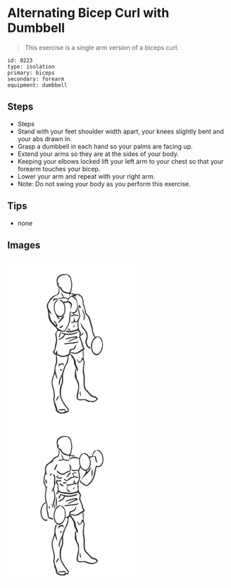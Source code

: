 # Alternating Bicep Curl with Dumbbell
> This exercise is a single arm version of a biceps curl.

``` 
id: 0223 
type: isolation 
primary: biceps 
secondary: forearm 
equipment: dumbbell 
``` 

## Steps

 - Steps
 - Stand with your feet shoulder width apart, your knees slightly bent and your abs drawn in.
 - Grasp a dumbbell in each hand so your palms are facing up.
 - Extend your arms so they are at the sides of your body.
 - Keeping your elbows locked lift your left arm to your chest so that your forearm touches your bicep.
 - Lower your arm and repeat with your right arm.
 - Note: Do not swing your body as you perform this exercise.

## Tips

 - none

## Images

<svg width="221pt" height="275pt" viewBox="0 0 221 275" xmlns="http://www.w3.org/2000/svg">
  <g fill="#FFF">
    <path d="M0 0h221v275H0V0m85.85 31.82c-3.3 4.4-1.36 10.04-.84 14.99l2.76 3.12c-.37 4.27.68 9.75-3.7 12.31-5.11.77-9.57 4.09-12.09 8.55-1.64 3.09-4.22 5.76-4.81 9.32-.61 3.78 1.82 7.15 1.98 10.86.39 5.58.59 11.45 3.35 16.47 3.81 5.17 9.19 9.02 12.76 14.37-.9 2.13-2.43 3.91-3.37 6-.83 3.06.78 6.06 1.02 9.09.59 5.13-1.99 9.88-2.14 14.96-.08 2.73-.99 5.4-3.31 7.06.42 2.23 2.08 3.84 3.47 5.52.5-.36 1.51-1.09 2.02-1.45-1.08 5.62 1.2 11.49-.95 16.93-1.7 4.67-1.85 9.67-2.3 14.56-1.54 5.46-4.03 10.76-4.38 16.5.18 6.15 2.75 11.89 3.58 17.93.32 3.8.24 7.71-.83 11.39.51 1.58 1.02 3.15 1.52 4.73-.85 4.32 2.63 7.77 2.78 11.99.02 2.36 1.62 4.17 3.59 5.27 3.34 2.56 7.85 2.13 11.78 1.62 1.86-1.48 4.28-1.79 6.32-2.9.91-1.23.44-2.86.56-4.28-4.61-5.69-8.93-11.63-12.07-18.29-2.55-8.24-1.44-17.33 1.8-25.21 1.8-6.27-.88-12.98 1.42-19.17 1.52-4.47 2.52-9.22 5.14-13.21 2.85-4.48 3.26-9.95 3.46-15.12.89-.89 1.77-1.78 2.65-2.68 1.4 3.09 3.29 5.91 5.09 8.77 1.93 2.96.89 6.76 2.31 9.9 1.6 3.59 3.16 7.2 5.02 10.67 2.18-3.52-.56-6.8-1.81-10.04-1.33-3.12-.5-6.81-2.28-9.78-2.21-3.79-4.25-7.98-8.24-10.2l.18-2.33c6.55 5.3 15.28 1.49 20.86-3.34.29 4.31.51 8.62.81 12.93l-1.96-.04c-.77 2.34-1.31 4.89-3.01 6.77-2.78-.16-3.95-2.91-5.01-5.05-.16.06-.49.19-.65.25 1.11 2.24 1.41 5.99 4.48 6.31 2.95-.46 3.99-3.57 5.53-5.68.98 2.14 2.16 4.41 1.53 6.84-1.11 4.57-1.19 9.27-1.47 13.93.54 4.67 1.79 9.27 1.48 14.01-.41 5.49-.21 11.19 1.82 16.35 2.79 2.87 5.77 5.57 8.18 8.79 2.39 3.19 6.26 4.74 10.13 5.17.72.92 1.43 1.85 2.15 2.79-1.74.92-3.38 2.02-5.18 2.82-2.64.18-5.27-.27-7.88-.6-2.68-.92-5.13-2.8-8.1-2.56-3.68-.2-7.85 1.37-11.01-1.2.04-7.95 3.1-15.56 2.07-23.56.21-3.84-2.3-6.87-3.59-10.26-.78-4.73-1.99-9.58-1.03-14.39-.44-.81-.9-1.62-1.37-2.41-.91 4.61-1.49 9.34-1.14 14.04 1.51 4.83 5.15 8.87 5.47 14.09 1.63 7.82-3.79 15.17-2.08 22.97 2.2 3.13 6.56 2.96 9.92 2.29 3.95-.86 7.34 1.79 10.72 3.36.48-.16 1.45-.47 1.94-.62 1.62.29 3.27 1.28 4.94.81 3.21-1.19 6.83-2.29 8.54-5.55-1.16-1.44-2.34-2.85-3.56-4.25-7.98.18-11.36-7.9-16.91-12.09-3.78-7.66-1.15-16.62-2.54-24.79-1.4-6.33-1.35-12.98.16-19.28.57-3.09-1.68-5.82-1.46-8.89.03-4.49-.07-8.99-.83-13.43.88-.65 1.72-1.33 2.53-2.05-.58-2.33-2.4-4.15-2.73-6.55-.99-5.6-3.92-10.59-5.28-16.09 3.07 0 5.18-2.44 6.55-4.9-2.09.63-3.84 1.93-5.33 3.51-.18-1.91.64-4.17-.76-5.75-3.31-3.73-2.83-9.12-3.17-13.77-.5-4.6 2.5-8.55 2.74-13.04-.49-4.77-2.13-9.39-2.03-14.23 1.57.24 3.13.6 4.68.96-1.33-1.86-2.78-3.65-3.79-5.72-2.7 5.01-1.92 10.89-.62 16.19 1.29 4.58-1.55 8.67-3.9 12.3-.68-.11-2.03-.34-2.71-.45-.37-2.14-.98-4.23-1.69-6.27-.4 2.27-.27 4.73-1.27 6.85-.78 1.62-2.72 1.1-4.17 1.31.44.67.87 1.35 1.31 2.02 1.62-.78 3.2-1.65 4.75-2.58.95.39 1.9.79 2.84 1.19.55-.54 1.64-1.64 2.18-2.18.08 1.36.25 4.09.33 5.46-.36-.06-1.08-.19-1.44-.25 2 1.81 2.32 5.04 1.57 7.44-3.37 2.48-7.68 2.79-11.64 3.69-3.15.95-6.65-1.53-9.47.71 6.72 3.88 14.31.56 21.04-1.4 1.09 1.13 2.22 2.24 3.35 3.34.18 2.64-.28 5.25-1.06 7.77 2.01 4.52 4.34 9.03 4.99 14 .17 2.12 1.36 3.89 2.53 5.58-4.04 1.65-6.88 5.31-11.09 6.64-3.88 1.55-7.88-.54-11.74-1.07 1.18-3.45 4.92-3.53 7.74-4.75 1.77-2.23 2.66-5.03 3.26-7.77-1.94 1.96-3.37 4.32-4.7 6.71-2.36.41-4.73.94-6.89 2.03-.97 2.24-.78 4.79-1.22 7.18-3.49 2.31-7.72 3.76-11.94 3.27-2.76-.6-5.3-1.92-7.92-2.94 0-1.92-.02-3.84-.06-5.76-1.87 1.1-2.56 3.23-3.63 4.99-2.53-2.55.28-5.29.76-8.05 1.16-6.73 3.84-13.43 2.09-20.34-1.15-3.61-1.45-9.22 3.14-10.4 3.06 1.44 6.42 1.84 9.75 1.75 2.82-3.6 5.38-7.41 7.47-11.48 2.15-4.19 2.46-9.01 2.46-13.64-.2-3.89 1.79-7.7.5-11.55-2.05 5.98-2.01 12.36-2.7 18.57-.78 5.88-4 11.03-7.47 15.69-1.08.33-2.15.66-3.22.98-3.77-2.25-8.33-3.55-10.74-7.54.54-.13 1.63-.39 2.18-.52-.88-4.18-3.13-8.58-7.58-9.78 1.86 2.17 3.76 4.3 5.18 6.8l-.84 1.65c-1.81-3.01-5.2-4.59-7.04-7.55-2.35-4.81-3.57-10.06-4.39-15.32 1.23 1.63 2.66 3.11 4.36 4.27-.7-3.74-3.28-6.61-5.03-9.87-1.49-2.45-.85-5.39-.88-8.09 3.91-4.57 6.51-10.59 12.15-13.39 2.03-1.28 4.88-1.45 6.32-3.54 1.14-3.52.96-7.31.86-10.96 2.06 2.21 3.12 5.13 5.14 7.35 3.32 2.1 7.16 3.43 11.13 3.26.1.81.28 2.44.37 3.26.57-1.03 1.11-2.07 1.63-3.12 1.98.59 3.97 1.12 5.98 1.62-3.66 1.28-7.05 3.27-9.68 6.16-2.41-1.25-5.08-1.74-7.77-1.88.2-3.61-2.15-6.42-4.51-8.84 1.26 2.95 2.48 5.91 3.65 8.89-2.4.65-4.83 1.35-7.35 1.2.05.43.14 1.3.19 1.73 5.09-1.38 10.32-1.78 15.4-.08-.26 1.02-.79 3.07-1.05 4.1-2.19.2-4.37.47-6.55.77-1.62-1.49-3.65-4.66-6.19-3.18.04.17.11.51.15.68 6.93 2.96 9.12 11.37 7.89 18.23-.52 3.74-2.99 7.98-7.12 8.29-3.78.05-6.42-3.27-7.92-6.36-1.9-4.58-2.2-9.88-.7-14.61.95-3.18 3.95-4.94 6.1-7.22-2.73.66-5.46 2.2-6.55 4.93-3.25 7.17-2.12 16.05 2.65 22.29-.68 2 1.75 3.02 2.43 4.64.57.85 1.36 2.58 2.65 1.75.65-1.79-1.65-2.9-2.43-4.26 3.43 1.4 7.54.59 9.73-2.5 4.11-5.98 3.82-14.16.61-20.48 2.49-.75 5.09-.9 7.64-1.31 1.29 1.23 2.56 2.47 3.83 3.72-.17 2.99-.73 5.93-.93 8.91 1.1-3.18 3.32-6.3 2.89-9.77-1.38-2.84-3.94-6.09-7.47-4.33 1.21-3.51 3.46-6.42 6.48-8.55 3.42 1.66 6.93 3.66 8.43 7.39 2.28 5.48 2.68 12.72-1.35 17.49-1.78 2.53-5.14 1.92-7.78 2.44 1.33.97 2.85 1.59 4.43 2.03-.25.57-.77 1.71-1.02 2.28-1.41.17-2.82.35-4.22.55 1.17 2.98 4.13 1.03 5.95-.03 2.77.28 5.51.75 8.23 1.35-1.61-3.2-5.3-2.68-8.28-3.08 0-2.55 3.8-3.16 4.85-5.41 3.66-5.61 1.5-12.48.03-18.44-.6-3.35-3.63-5.27-5.98-7.37l4.41.84c.68.63 1.37 1.25 2.06 1.87-.78-.84-1.56-1.67-2.35-2.49.54-.97 1.07-1.94 1.61-2.91 3.08 1.39 6.91 2.45 8.4 5.83 2.48 3.33 1.71 7.53 2.04 11.37 1.15 3.34 3.25 6.44 3.11 10.12-.14 3.02 1.12 5.91 3.3 7.99 2.5 2.37 3.88 5.61 4.68 8.91 1.29 5.75 3.69 11.21 4.59 17.05.61 4.16 1.76 8.46 4.58 11.7-6.22 5.45-7.43 14.85-5.2 22.46 1.26 4.12 4.79 8.69 9.62 7.85 5.11-1.76 7.74-7.18 8.99-12.08.87-5.35.95-11.27-2.02-16.02-1.96-3.54-6.96-4.94-10.46-2.93-1.06-3.37-3.21-6.36-3.69-9.91-.56-3.67-.79-7.41-2.11-10.91-1.62-4.24-1.9-8.9-3.96-12.97-1.45-2.83-4.37-4.52-5.89-7.29-1.04-3.43-.97-7.15-2.42-10.47-1.02-2.34-2.03-4.75-1.79-7.37.29-4.24-1.31-8.43-4.23-11.48-2.9-2.18-6.73-4.45-10.17-1.97-2.2-1.72-5.07-1.62-7.68-2.11 1.37-3.96 2.04-8.11 2.61-12.24.68-4.21-1.14-8.22-1.69-12.33-.33-4.25-4.38-7.62-8.57-7.59-5.05-.57-11 .13-14.24 4.53m-7.08 36.9c-.43 1.59-.82 3.18-1.12 4.8 1.04-.93 2.05-1.89 3.05-2.88 1.72-.2 3.5-.19 5.16-.75.14-.28.41-.83.55-1.11-2.55-.17-5.1-.13-7.64-.06m31.51 15.53c.53.56.53.56 0 0m20.28 12.78c.05 3.27-.91 6.46-.76 9.73 1.82-2.52 2.39-5.73 2.31-8.77-.7-4.29-2.71-8.21-4.38-12.17-.3 3.97 1.92 7.48 2.83 11.21m-38.24 3.71c-1 3.93-5.72 5.96-5.18 10.49 3.14-4.81 8.65-7.91 10.07-13.77-1.61 1.11-3.23 2.23-4.89 3.28m32.01 8.84c.7 2.84 1.7 5.6 2.69 8.35 3.69 3.73 7.48 7.99 7.97 13.47 1.11 4.43-3.34 8.21-1.96 12.64 1.12 3.36 1.91 7.63 5.94 8.57.34.49 1.02 1.46 1.36 1.95.34-.63 1.03-1.89 1.37-2.52-1.33-.84-2.81-1.42-4.09-2.35-1.46-3-3.46-6.32-2.14-9.75 1.69-4.4 1.96-9.4.14-13.8-1.81-4.21-5.87-6.89-7.77-11.03-.96-1.97-2.15-3.81-3.51-5.53m-36.1 8.02c2.75 2.69 6.43-.7 7.4-3.5-2.48 1.15-4.96 2.29-7.4 3.5m23.86.78c1.28-1.45 2.33-3.08 3.12-4.85-1.97.91-3.46 2.52-3.12 4.85m-9.63 1.21c1.17 1.9 3.07 3.49 5.45 2.83-1.28-1.75-3.3-2.74-5.45-2.83m2.58 8.87c-5.17.31-10.05-1.69-15.11-2.34-1 2.58-1.95 5.2-2.63 7.89.45.15 1.33.47 1.78.62.14-2.61.97-5.07 2.19-7.37 1.8.67 3.71 1.2 5.34 2.27-1.55 4.94-6.98 6.22-10.26 9.59 5.08-.91 10.43-3.88 11.84-9.21 6.62 1 13.53.41 19.7-2.29 1.04-.71 1.81-1.73 2.67-2.64-5.02 1.72-10.16 3.45-15.52 3.48m1.43 6.26c-2.87.8-6 1.4-8.09 3.72 6.41-.83 12.5-4.04 19.05-3.48-5 2.54-11.28 3.57-14.76 8.38 5.48-2.66 11.01-5.24 16.76-7.3-.05-1.09-.1-2.18-.14-3.27-4.33.16-8.61.93-12.82 1.95m-9.72 10.34l-.01 1.16c4.79.27 9.44-1.14 14.22-1.17 4.02-.27 8.61-.42 11.22-3.98-8.23 2.69-16.97 2.55-25.43 3.99m28.82 89.46c-.5-2.93-.97-5.85-1.33-8.79-1.89 2.93-1.17 6.47 1.33 8.79z"/>
    <path d="M89.03 31.74c3.63-3.21 8.68-3.3 13.26-3.13 1.97 1.86 4.59 3.58 4.98 6.5.68 3.97 2.09 7.91 1.66 11.99-.4 3.49-1.07 6.96-2.2 10.29-.72.35-2.17 1.05-2.89 1.4-2.84-.92-5.75-1.7-8.43-3.06-1.85-1.38-2.64-3.62-3.55-5.64-1.7-1.04-3.37-2.13-5.01-3.26.35-1.66.77-3.3 1.2-4.94-.62.15-1.85.45-2.46.6-.21-3.79.06-8.32 3.44-10.75zM147.05 139.13c1.69-2.72 4.69-4.08 7.32-5.67 3.5 2.13 5.73 5.54 6.9 9.41.2 5.27.01 10.9-2.96 15.47-1.62 2.44-4.13 5.19-7.39 4.52-3.83-1.14-5.78-5.21-6.37-8.89-.64-5.02-.19-10.44 2.5-14.84zM84.02 164.64c2.99 1.07 5.75 2.84 8.92 3.35 3.45.2 6.82-.83 10.16-1.52-.78 4.72-1.24 9.72-3.83 13.88-4.26 6.71-4.8 15.03-8.9 21.82-1.97 4.45-4.16 10.07-1.64 14.69 1.34-5.27.68-11.09 4.08-15.71.13 3.3.4 6.62-.04 9.91-.87 3.67-3.02 6.97-3.38 10.78-.92 7.36-.35 15.46 3.97 21.74 1.42 2.27 2.56 4.72 4.08 6.93 2.15 2.68 4.68 5.16 6.07 8.36-.92.73-1.97 1.21-3.16 1.42-.96-1.36-1.9-2.74-2.93-4.05-3.18.8-6.47.52-9.68.89-.32.4-.96 1.2-1.28 1.61 1.01-.11 2.03-.21 3.05-.32 3.14 1.59 7.2-1.79 9.42 1.77-4.11 3.56-10.61 2.49-13.76-1.8-.56-6.1-3.9-11.45-5.09-17.4.01-2.71 1-5.32.93-8.04-.26-5.99-2.31-11.68-3.62-17.48-1.43-6.56 1.09-13.07 3.64-19 1.43 2.9 1.68 6.56 4.29 8.76-1.07-5.12-2.77-10.09-3.5-15.28-.63-5.95 3.91-11.08 3.08-17.01-.26-2.77-.64-5.53-.88-8.3m3.46 15.27c-.22 1.8-.44 3.61-.6 5.43.77-1.16 1.51-2.34 2.26-3.51 1.66-.39 3.31-.8 4.95-1.25.79.98 1.6 1.95 2.47 2.87-.56-1.82-1.2-3.59-1.85-5.37-2.28 1.1-4.71 1.74-7.23 1.83m1.74 10.11c.67 1.88 3.08.6 4.49 1.03-.56-1.63-3.83-3.35-4.49-1.03m-6.64 52.92c2.92-2.13 4.21-5.54 5.7-8.68-3.62 1.22-4.68 5.44-5.7 8.68z"/>
  </g>
  <g fill="#333">
    <path d="M85.85 31.82c3.24-4.4 9.19-5.1 14.24-4.53 4.19-.03 8.24 3.34 8.57 7.59.55 4.11 2.37 8.12 1.69 12.33-.57 4.13-1.24 8.28-2.61 12.24 2.61.49 5.48.39 7.68 2.11 3.44-2.48 7.27-.21 10.17 1.97 2.92 3.05 4.52 7.24 4.23 11.48-.24 2.62.77 5.03 1.79 7.37 1.45 3.32 1.38 7.04 2.42 10.47 1.52 2.77 4.44 4.46 5.89 7.29 2.06 4.07 2.34 8.73 3.96 12.97 1.32 3.5 1.55 7.24 2.11 10.91.48 3.55 2.63 6.54 3.69 9.91 3.5-2.01 8.5-.61 10.46 2.93 2.97 4.75 2.89 10.67 2.02 16.02-1.25 4.9-3.88 10.32-8.99 12.08-4.83.84-8.36-3.73-9.62-7.85-2.23-7.61-1.02-17.01 5.2-22.46-2.82-3.24-3.97-7.54-4.58-11.7-.9-5.84-3.3-11.3-4.59-17.05-.8-3.3-2.18-6.54-4.68-8.91-2.18-2.08-3.44-4.97-3.3-7.99.14-3.68-1.96-6.78-3.11-10.12-.33-3.84.44-8.04-2.04-11.37-1.49-3.38-5.32-4.44-8.4-5.83-.54.97-1.07 1.94-1.61 2.91.79.82 1.57 1.65 2.35 2.49-.69-.62-1.38-1.24-2.06-1.87l-4.41-.84c2.35 2.1 5.38 4.02 5.98 7.37 1.47 5.96 3.63 12.83-.03 18.44-1.05 2.25-4.85 2.86-4.85 5.41 2.98.4 6.67-.12 8.28 3.08-2.72-.6-5.46-1.07-8.23-1.35-1.82 1.06-4.78 3.01-5.95.03 1.4-.2 2.81-.38 4.22-.55.25-.57.77-1.71 1.02-2.28-1.58-.44-3.1-1.06-4.43-2.03 2.64-.52 6 .09 7.78-2.44 4.03-4.77 3.63-12.01 1.35-17.49-1.5-3.73-5.01-5.73-8.43-7.39-3.02 2.13-5.27 5.04-6.48 8.55 3.53-1.76 6.09 1.49 7.47 4.33.43 3.47-1.79 6.59-2.89 9.77.2-2.98.76-5.92.93-8.91-1.27-1.25-2.54-2.49-3.83-3.72-2.55.41-5.15.56-7.64 1.31 3.21 6.32 3.5 14.5-.61 20.48-2.19 3.09-6.3 3.9-9.73 2.5.78 1.36 3.08 2.47 2.43 4.26-1.29.83-2.08-.9-2.65-1.75-.68-1.62-3.11-2.64-2.43-4.64-4.77-6.24-5.9-15.12-2.65-22.29 1.09-2.73 3.82-4.27 6.55-4.93-2.15 2.28-5.15 4.04-6.1 7.22-1.5 4.73-1.2 10.03.7 14.61 1.5 3.09 4.14 6.41 7.92 6.36 4.13-.31 6.6-4.55 7.12-8.29 1.23-6.86-.96-15.27-7.89-18.23-.04-.17-.11-.51-.15-.68 2.54-1.48 4.57 1.69 6.19 3.18 2.18-.3 4.36-.57 6.55-.77.26-1.03.79-3.08 1.05-4.1-5.08-1.7-10.31-1.3-15.4.08-.05-.43-.14-1.3-.19-1.73 2.52.15 4.95-.55 7.35-1.2-1.17-2.98-2.39-5.94-3.65-8.89 2.36 2.42 4.71 5.23 4.51 8.84 2.69.14 5.36.63 7.77 1.88 2.63-2.89 6.02-4.88 9.68-6.16-2.01-.5-4-1.03-5.98-1.62-.52 1.05-1.06 2.09-1.63 3.12-.09-.82-.27-2.45-.37-3.26-3.97.17-7.81-1.16-11.13-3.26-2.02-2.22-3.08-5.14-5.14-7.35.1 3.65.28 7.44-.86 10.96-1.44 2.09-4.29 2.26-6.32 3.54-5.64 2.8-8.24 8.82-12.15 13.39.03 2.7-.61 5.64.88 8.09 1.75 3.26 4.33 6.13 5.03 9.87-1.7-1.16-3.13-2.64-4.36-4.27.82 5.26 2.04 10.51 4.39 15.32 1.84 2.96 5.23 4.54 7.04 7.55l.84-1.65c-1.42-2.5-3.32-4.63-5.18-6.8 4.45 1.2 6.7 5.6 7.58 9.78-.55.13-1.64.39-2.18.52 2.41 3.99 6.97 5.29 10.74 7.54 1.07-.32 2.14-.65 3.22-.98 3.47-4.66 6.69-9.81 7.47-15.69.69-6.21.65-12.59 2.7-18.57 1.29 3.85-.7 7.66-.5 11.55 0 4.63-.31 9.45-2.46 13.64-2.09 4.07-4.65 7.88-7.47 11.48-3.33.09-6.69-.31-9.75-1.75-4.59 1.18-4.29 6.79-3.14 10.4 1.75 6.91-.93 13.61-2.09 20.34-.48 2.76-3.29 5.5-.76 8.05 1.07-1.76 1.76-3.89 3.63-4.99.04 1.92.06 3.84.06 5.76 2.62 1.02 5.16 2.34 7.92 2.94 4.22.49 8.45-.96 11.94-3.27.44-2.39.25-4.94 1.22-7.18 2.16-1.09 4.53-1.62 6.89-2.03 1.33-2.39 2.76-4.75 4.7-6.71-.6 2.74-1.49 5.54-3.26 7.77-2.82 1.22-6.56 1.3-7.74 4.75 3.86.53 7.86 2.62 11.74 1.07 4.21-1.33 7.05-4.99 11.09-6.64-1.17-1.69-2.36-3.46-2.53-5.58-.65-4.97-2.98-9.48-4.99-14 .78-2.52 1.24-5.13 1.06-7.77-1.13-1.1-2.26-2.21-3.35-3.34-6.73 1.96-14.32 5.28-21.04 1.4 2.82-2.24 6.32.24 9.47-.71 3.96-.9 8.27-1.21 11.64-3.69.75-2.4.43-5.63-1.57-7.44.36.06 1.08.19 1.44.25-.08-1.37-.25-4.1-.33-5.46-.54.54-1.63 1.64-2.18 2.18-.94-.4-1.89-.8-2.84-1.19-1.55.93-3.13 1.8-4.75 2.58-.44-.67-.87-1.35-1.31-2.02 1.45-.21 3.39.31 4.17-1.31 1-2.12.87-4.58 1.27-6.85.71 2.04 1.32 4.13 1.69 6.27.68.11 2.03.34 2.71.45 2.35-3.63 5.19-7.72 3.9-12.3-1.3-5.3-2.08-11.18.62-16.19 1.01 2.07 2.46 3.86 3.79 5.72-1.55-.36-3.11-.72-4.68-.96-.1 4.84 1.54 9.46 2.03 14.23-.24 4.49-3.24 8.44-2.74 13.04.34 4.65-.14 10.04 3.17 13.77 1.4 1.58.58 3.84.76 5.75 1.49-1.58 3.24-2.88 5.33-3.51-1.37 2.46-3.48 4.9-6.55 4.9 1.36 5.5 4.29 10.49 5.28 16.09.33 2.4 2.15 4.22 2.73 6.55-.81.72-1.65 1.4-2.53 2.05.76 4.44.86 8.94.83 13.43-.22 3.07 2.03 5.8 1.46 8.89a43.126 43.126 0 0 0-.16 19.28c1.39 8.17-1.24 17.13 2.54 24.79 5.55 4.19 8.93 12.27 16.91 12.09 1.22 1.4 2.4 2.81 3.56 4.25-1.71 3.26-5.33 4.36-8.54 5.55-1.67.47-3.32-.52-4.94-.81-.49.15-1.46.46-1.94.62-3.38-1.57-6.77-4.22-10.72-3.36-3.36.67-7.72.84-9.92-2.29-1.71-7.8 3.71-15.15 2.08-22.97-.32-5.22-3.96-9.26-5.47-14.09-.35-4.7.23-9.43 1.14-14.04.47.79.93 1.6 1.37 2.41-.96 4.81.25 9.66 1.03 14.39 1.29 3.39 3.8 6.42 3.59 10.26 1.03 8-2.03 15.61-2.07 23.56 3.16 2.57 7.33 1 11.01 1.2 2.97-.24 5.42 1.64 8.1 2.56 2.61.33 5.24.78 7.88.6 1.8-.8 3.44-1.9 5.18-2.82-.72-.94-1.43-1.87-2.15-2.79-3.87-.43-7.74-1.98-10.13-5.17-2.41-3.22-5.39-5.92-8.18-8.79-2.03-5.16-2.23-10.86-1.82-16.35.31-4.74-.94-9.34-1.48-14.01.28-4.66.36-9.36 1.47-13.93.63-2.43-.55-4.7-1.53-6.84-1.54 2.11-2.58 5.22-5.53 5.68-3.07-.32-3.37-4.07-4.48-6.31.16-.06.49-.19.65-.25 1.06 2.14 2.23 4.89 5.01 5.05 1.7-1.88 2.24-4.43 3.01-6.77l1.96.04c-.3-4.31-.52-8.62-.81-12.93-5.58 4.83-14.31 8.64-20.86 3.34l-.18 2.33c3.99 2.22 6.03 6.41 8.24 10.2 1.78 2.97.95 6.66 2.28 9.78 1.25 3.24 3.99 6.52 1.81 10.04-1.86-3.47-3.42-7.08-5.02-10.67-1.42-3.14-.38-6.94-2.31-9.9-1.8-2.86-3.69-5.68-5.09-8.77-.88.9-1.76 1.79-2.65 2.68-.2 5.17-.61 10.64-3.46 15.12-2.62 3.99-3.62 8.74-5.14 13.21-2.3 6.19.38 12.9-1.42 19.17-3.24 7.88-4.35 16.97-1.8 25.21 3.14 6.66 7.46 12.6 12.07 18.29-.12 1.42.35 3.05-.56 4.28-2.04 1.11-4.46 1.42-6.32 2.9-3.93.51-8.44.94-11.78-1.62-1.97-1.1-3.57-2.91-3.59-5.27-.15-4.22-3.63-7.67-2.78-11.99-.5-1.58-1.01-3.15-1.52-4.73 1.07-3.68 1.15-7.59.83-11.39-.83-6.04-3.4-11.78-3.58-17.93.35-5.74 2.84-11.04 4.38-16.5.45-4.89.6-9.89 2.3-14.56 2.15-5.44-.13-11.31.95-16.93-.51.36-1.52 1.09-2.02 1.45-1.39-1.68-3.05-3.29-3.47-5.52 2.32-1.66 3.23-4.33 3.31-7.06.15-5.08 2.73-9.83 2.14-14.96-.24-3.03-1.85-6.03-1.02-9.09.94-2.09 2.47-3.87 3.37-6-3.57-5.35-8.95-9.2-12.76-14.37-2.76-5.02-2.96-10.89-3.35-16.47-.16-3.71-2.59-7.08-1.98-10.86.59-3.56 3.17-6.23 4.81-9.32 2.52-4.46 6.98-7.78 12.09-8.55 4.38-2.56 3.33-8.04 3.7-12.31l-2.76-3.12c-.52-4.95-2.46-10.59.84-14.99m3.18-.08c-3.38 2.43-3.65 6.96-3.44 10.75.61-.15 1.84-.45 2.46-.6-.43 1.64-.85 3.28-1.2 4.94 1.64 1.13 3.31 2.22 5.01 3.26.91 2.02 1.7 4.26 3.55 5.64 2.68 1.36 5.59 2.14 8.43 3.06.72-.35 2.17-1.05 2.89-1.4 1.13-3.33 1.8-6.8 2.2-10.29.43-4.08-.98-8.02-1.66-11.99-.39-2.92-3.01-4.64-4.98-6.5-4.58-.17-9.63-.08-13.26 3.13m58.02 107.39c-2.69 4.4-3.14 9.82-2.5 14.84.59 3.68 2.54 7.75 6.37 8.89 3.26.67 5.77-2.08 7.39-4.52 2.97-4.57 3.16-10.2 2.96-15.47-1.17-3.87-3.4-7.28-6.9-9.41-2.63 1.59-5.63 2.95-7.32 5.67m-63.03 25.51c.24 2.77.62 5.53.88 8.3.83 5.93-3.71 11.06-3.08 17.01.73 5.19 2.43 10.16 3.5 15.28-2.61-2.2-2.86-5.86-4.29-8.76-2.55 5.93-5.07 12.44-3.64 19 1.31 5.8 3.36 11.49 3.62 17.48.07 2.72-.92 5.33-.93 8.04 1.19 5.95 4.53 11.3 5.09 17.4 3.15 4.29 9.65 5.36 13.76 1.8-2.22-3.56-6.28-.18-9.42-1.77-1.02.11-2.04.21-3.05.32.32-.41.96-1.21 1.28-1.61 3.21-.37 6.5-.09 9.68-.89 1.03 1.31 1.97 2.69 2.93 4.05 1.19-.21 2.24-.69 3.16-1.42-1.39-3.2-3.92-5.68-6.07-8.36-1.52-2.21-2.66-4.66-4.08-6.93-4.32-6.28-4.89-14.38-3.97-21.74.36-3.81 2.51-7.11 3.38-10.78.44-3.29.17-6.61.04-9.91-3.4 4.62-2.74 10.44-4.08 15.71-2.52-4.62-.33-10.24 1.64-14.69 4.1-6.79 4.64-15.11 8.9-21.82 2.59-4.16 3.05-9.16 3.83-13.88-3.34.69-6.71 1.72-10.16 1.52-3.17-.51-5.93-2.28-8.92-3.35z"/>
    <path d="M78.77 68.72c2.54-.07 5.09-.11 7.64.06-.14.28-.41.83-.55 1.11-1.66.56-3.44.55-5.16.75-1 .99-2.01 1.95-3.05 2.88.3-1.62.69-3.21 1.12-4.8zM110.28 84.25c.53.56.53.56 0 0zM130.56 97.03c-.91-3.73-3.13-7.24-2.83-11.21 1.67 3.96 3.68 7.88 4.38 12.17.08 3.04-.49 6.25-2.31 8.77-.15-3.27.81-6.46.76-9.73zM92.32 100.74c1.66-1.05 3.28-2.17 4.89-3.28-1.42 5.86-6.93 8.96-10.07 13.77-.54-4.53 4.18-6.56 5.18-10.49zM124.33 109.58c1.36 1.72 2.55 3.56 3.51 5.53 1.9 4.14 5.96 6.82 7.77 11.03 1.82 4.4 1.55 9.4-.14 13.8-1.32 3.43.68 6.75 2.14 9.75 1.28.93 2.76 1.51 4.09 2.35-.34.63-1.03 1.89-1.37 2.52-.34-.49-1.02-1.46-1.36-1.95-4.03-.94-4.82-5.21-5.94-8.57-1.38-4.43 3.07-8.21 1.96-12.64-.49-5.48-4.28-9.74-7.97-13.47-.99-2.75-1.99-5.51-2.69-8.35zM88.23 117.6c2.44-1.21 4.92-2.35 7.4-3.5-.97 2.8-4.65 6.19-7.4 3.5zM112.09 118.38c-.34-2.33 1.15-3.94 3.12-4.85-.79 1.77-1.84 3.4-3.12 4.85zM102.46 119.59c2.15.09 4.17 1.08 5.45 2.83-2.38.66-4.28-.93-5.45-2.83zM105.04 128.46c5.36-.03 10.5-1.76 15.52-3.48-.86.91-1.63 1.93-2.67 2.64-6.17 2.7-13.08 3.29-19.7 2.29-1.41 5.33-6.76 8.3-11.84 9.21 3.28-3.37 8.71-4.65 10.26-9.59-1.63-1.07-3.54-1.6-5.34-2.27-1.22 2.3-2.05 4.76-2.19 7.37-.45-.15-1.33-.47-1.78-.62.68-2.69 1.63-5.31 2.63-7.89 5.06.65 9.94 2.65 15.11 2.34zM106.47 134.72c4.21-1.02 8.49-1.79 12.82-1.95.04 1.09.09 2.18.14 3.27-5.75 2.06-11.28 4.64-16.76 7.3 3.48-4.81 9.76-5.84 14.76-8.38-6.55-.56-12.64 2.65-19.05 3.48 2.09-2.32 5.22-2.92 8.09-3.72zM96.75 145.06c8.46-1.44 17.2-1.3 25.43-3.99-2.61 3.56-7.2 3.71-11.22 3.98-4.78.03-9.43 1.44-14.22 1.17l.01-1.16zM87.48 179.91c2.52-.09 4.95-.73 7.23-1.83.65 1.78 1.29 3.55 1.85 5.37-.87-.92-1.68-1.89-2.47-2.87-1.64.45-3.29.86-4.95 1.25-.75 1.17-1.49 2.35-2.26 3.51.16-1.82.38-3.63.6-5.43zM89.22 190.02c.66-2.32 3.93-.6 4.49 1.03-1.41-.43-3.82.85-4.49-1.03zM125.57 234.52c-2.5-2.32-3.22-5.86-1.33-8.79.36 2.94.83 5.86 1.33 8.79zM82.58 242.94c1.02-3.24 2.08-7.46 5.7-8.68-1.49 3.14-2.78 6.55-5.7 8.68z"/>
  </g>
</svg>

<svg width="221pt" height="275pt" viewBox="0 0 221 275" xmlns="http://www.w3.org/2000/svg">
  <g fill="#FFF">
    <path d="M0 0h221v275H0V0m85.48 32.4c-2.82 4.36-.93 9.65-.47 14.4.92 1.04 1.83 2.09 2.75 3.14-.15 3.04-.06 6.12-.78 9.1-.77 2.39-3.62 2.72-5.57 3.72-2.92 1.09-4.22 4.16-6.38 6.18-2.83 2.55-6.12 4.56-8.84 7.23-2.73 3.65-2.3 8.39-1.93 12.66-1.66 4.9-2.66 10.03-2.75 15.21-.15 5.3 4.92 9.55 3.58 14.95-1.47 6.61-1.71 13.64.36 20.15-6.02 2.76-8.39 9.69-9.04 15.83-.32 5.4 1.07 11.61 5.54 15.08 1.96 1.58 5.96 2.12 6.71-.97-2.44.14-5.37.42-7.11-1.71-4.25-4.93-4.12-12.27-2.34-18.19.96-3.77 3.79-6.53 6.68-8.93 1.31 4.13.47 8.39.69 12.59 1.2 3.77 1.75 7.67 2.25 11.59 1.3 4.13 6.39 4 9.86 4.79-.94-3.51-5.19-2.95-7.9-4.11-.62-3.38-.68-6.87-1.88-10.11-.79-1.9-.76-3.97-.62-5.98.67-6.56-2.81-12.6-2.79-19.11-.41-6.06 1.53-11.88 2.26-17.82l-1.68 1.56c-1.03-4.21-3.75-8.23-2.8-12.72.53-2.95.78-5.95 1.33-8.89.92.43 1.71 1.09 2.53 1.68-.66-4.82-2.52-10.1-.43-14.8 2.66-3.78 6.81-6.2 10.99-7.97-.22-5.29 6.22-6.92 9.73-9.53 1.83-3.47 1.31-7.75 1.19-11.57 1.02 1.21 2.06 2.42 2.8 3.83 2.13 5.08 8.25 6.78 13.31 6.77.27 1.57.78 3.04 1.52 4.44-.63 1.13-1.21 2.39-2.39 3.08-2.84-.32-5.56-1.37-8.44-1.47.37-3.52-1.98-6.29-4.26-8.64 1.13 2.95 2.38 5.85 3.43 8.82-2.42.41-4.83.92-7.29 1.12.03.43.1 1.28.13 1.71 2.53-.35 5-1.06 7.55-1.36 3.24-.36 6.24 2.05 9.47 1.01.52-.94 1.11-1.84 1.76-2.69 5.01-2.35 11.06-2.53 16.05-.07-.37 4.52.19 9.07 1.83 13.32-.79-.3-2.38-.89-3.17-1.18l2.02.89c-.67 1.84-1.29 3.69-1.86 5.56-3.81-1.2-7.8 1.36-11.31-1.34-.14.43-.43 1.28-.57 1.7 1.84.62 3.66 2.12 5.69 1.29 1.9-.35 4.53-1.81 5.67.58.51 3.59 1.62 7.1 1.76 10.74-.07 3.62-2.42 6.52-4.2 9.48l-2.75-.48c-.25-2.16-.92-4.23-1.72-6.24-.24 2.08-.3 4.19-.86 6.21-1.14 3.11-5 1.07-7.34 2.33-1.83 1.02-3.81.24-5.71-.07 1.25 1.11 2.34 2.71 4.17 2.82 1.03-.46 2.04-.96 3.04-1.5 2.66.2 5.29-.33 7.29-2.21 1 .4 2.01.8 3.02 1.22.53-.59 1.58-1.77 2.11-2.36.08 1.39.25 4.18.33 5.57-.37-.03-1.13-.1-1.5-.13 2.23 1.6 2.29 5.02 1.64 7.36-3.07 2.32-7.03 2.67-10.66 3.51-4.08 1.27-8.09-.88-12.2-.81-3.4.08-7.42-.72-9.57-3.51-.44-5-.03-10.27-3.14-14.59 2.6-.91 5.41-.43 8.12-.44-.79-.95-1.58-1.88-2.38-2.81-.95.54-1.89 1.08-2.84 1.61-1.09-.6-2.18-1.18-3.27-1.77l.78 1.64-2.65.52c.79 3.13 2.66 5.83 3.6 8.9.19 2.32.13 4.64.18 6.96.27 3.23-2.64 5.45-4.04 8.03 1.67-1.12 3.21-2.46 5.08-3.25.07-.58.2-1.72.27-2.3 4.16 3.19 9.36 3.19 14.3 3.89 6.24 1.88 12.41-.91 18.34-2.58 1.08 1.12 2.18 2.22 3.31 3.3.27 2.65-.23 5.29-1.04 7.81 2.02 4.51 4.36 9 5 13.96.12 2.16 1.37 3.94 2.63 5.61-3.96 1.49-6.65 5.08-10.66 6.46-3.97 1.96-8.2-.37-12.24-.8 1.04-3.53 4.88-3.66 7.71-4.79a16.18 16.18 0 0 0 3.15-7.79c-1.84 1.91-3.05 4.28-4.52 6.45-2.28.82-4.72 1.17-6.91 2.25-1.18 2.2-.47 4.95-1.52 7.2-1.71 1.41-3.87 2.1-5.84 3.06.98-5.73.76-12.1-2.55-17.09-1.64-2.82-5.19-3.61-8.2-3.57-4.67 1.85-7.22 6.87-8.49 11.46-1.25 5.83-1.19 12.46 2.19 17.6 1.78 2.53 4.95 5.13 8.2 3.62 4.67-1.89 7.27-6.53 8.67-11.13 1.48.03 2.96.04 4.44.04-.76 4.41-1.17 9.06-3.41 13.03-3.58 5.57-4.92 12.17-7.14 18.33-1.97 3.79-4.13 7.6-4.67 11.91-.24 2.32-.76 4.96.91 6.9 1.28-5.24.59-11.05 4.05-15.59.12 3.27.36 6.57-.04 9.84-.78 3.38-2.73 6.41-3.26 9.87-1.28 8.17-.42 17.15 4.61 23.97 2.3 5.37 6.9 9.14 9.65 14.22-1.17.4-2.34.77-3.53 1.12-.93-1.36-1.87-2.72-2.89-4.01-3.18.92-6.51.6-9.76.93-.24.42-.74 1.27-.99 1.69.97-.15 1.93-.3 2.9-.44 3.01 1.72 6.98-1.73 9.18 1.57-.55.51-1.65 1.51-2.2 2.01-4.15 1.07-8.78-.04-11.35-3.62-.34-7.67-6.82-14.44-4.41-22.27 1.56-9.58-4.96-18.4-3.53-27.96.78-4 2.11-7.89 3.81-11.59 1.38 2.95 1.89 6.42 4.23 8.84-.91-5.47-2.94-10.71-3.52-16.24.26-3.63 1.38-7.1 2.19-10.62-.13-.22-.41-.67-.54-.9l-.85-.32c-2.11 5.47-2.23 11.48-2.84 17.26-1.57 5.41-3.98 10.69-4.38 16.39.18 6.16 2.76 11.92 3.59 17.98.3 3.79.29 7.69-.84 11.35.52 1.61 1.05 3.23 1.57 4.84-.97 3.95 2.28 7.12 2.57 10.92.14 2.29.9 4.65 3.06 5.79 3.52 3.08 8.48 2.59 12.8 2.19.67-.67 1.34-1.33 2.01-2 .82.02 2.47.05 3.29.07 1.15-1.56 1.4-3.44 1.26-5.33-2.39-3.68-5.79-6.62-7.76-10.58-1.65-3.4-4.44-6.32-4.98-10.19-1.25-4.84-.63-9.88.01-14.76.42-3.88 2.87-7.23 3.05-11.16.23-3.68-.25-7.37-.16-11.05.44-4.99 2.68-9.55 4.02-14.31 1.58-3.37 4.08-6.36 4.62-10.16 1.2-3.49-.17-7.71 2.38-10.69 3.02 1.27 4.04 4.83 5.91 7.28 2.48 3.19 1.15 7.54 2.88 11.01 1.57 3.38 2.97 6.84 4.78 10.1 2.37-3.42-.58-6.67-1.75-9.88-1.24-2.84-.61-6.12-1.84-8.95-2.39-4.58-5.4-8.8-8.66-12.79.82.28 2.48.83 3.3 1.1 6.22 2.81 12.91-1.17 17.73-5.01.3 4.32.51 8.63.81 12.95l-2.01-.08c-.74 2.34-1.19 4.94-2.98 6.77-2.77-.12-3.96-2.84-4.93-5-.18.03-.53.1-.71.14.97 2.24 1.35 5.17 3.75 6.39 3.37.12 4.68-3.38 6.22-5.7.79 1.87 2.03 3.73 1.69 5.88-1.09 6.61-2.37 13.5-.78 20.14 1.7 8.31-.99 17.14 2.47 25.14 2.82 2.84 5.81 5.53 8.19 8.78 2.4 3.18 6.24 4.78 10.12 5.13.73.94 1.45 1.9 2.15 2.86-1.7.9-3.32 1.98-5.09 2.76-2.66.23-5.32-.26-7.96-.55-2.68-.93-5.12-2.84-8.09-2.58-3.67-.25-7.94 1.46-11.01-1.27.41-4.47.28-9.14 2.06-13.35.01-4.07.27-8.15-.17-12.21-.4-3.6-3.43-6.27-3.76-9.89-.54-4.19-1.64-8.44-.67-12.67-.45-.82-.91-1.63-1.38-2.44-.88 4.44-1.41 8.98-1.21 13.51 1.21 5.14 5.31 9.25 5.55 14.72 1.58 7.79-3.77 15.1-2.11 22.88 2.24 3.1 6.55 2.99 9.92 2.28 4.33-1.18 7.61 2.88 11.74 3.02 1.96.08 3.88.66 5.84.55 3.24-1.22 6.94-2.27 8.6-5.63-1.2-1.38-2.26-2.92-3.71-4.05-2.73-.63-5.73-.94-7.79-3.08-3.06-3-5.63-6.48-9.02-9.16-3.08-5.78-1.69-12.64-2.14-18.92.47-5.5-2.3-10.79-1.08-16.26-.65-2.79.11-5.53.78-8.23.98-3.3-1.61-6.23-1.38-9.5.07-4.51-.06-9.03-.83-13.48 1.45-.8 2.47-2 2.71-3.68-1.05-1.14-2.63-2.1-2.72-3.82-.56-5.67-3.78-10.55-5.1-16 .46-2.69 2.06-5.86.12-8.31-3.38-3.68-2.82-9.1-3.19-13.74-.82-5.67 4.42-10.38 2.64-16.05-.41-3.77-3.11-8.35-.06-11.6.32-1.07.66-2.12 1.02-3.17 1.77 3.67 5.4 5.93 9.38 6.38-.94 5.84-6.91 9.49-7.16 15.54 3.35-8.96 14.92-12.41 15.74-22.62-2.12 2.75-4.05 5.63-6.18 8.37-.46-.6-.93-1.2-1.39-1.8 7.77-3.98 8.17-14.47 5.45-21.74 2.58-1.28 5.26-2.37 8.15-2.67.89 3.65 1.77 7.31 2.87 10.91.34-.31 1.02-.94 1.36-1.26-.47-3.37-2.03-6.5-2.38-9.92l-5.23-.6c1.11-3.93 3.37-7.31 6.8-9.55 3.67 1.63 7.24 3.97 8.66 7.94 2.11 5.76 2.38 13.54-2.65 17.9-1.98 1.8-4.71.92-6.97.29-3.1 6.96-2.52 14.91-6.06 21.7-1.6 4.52-5.28 7.66-8.54 10.96-1.09.06-2.17.13-3.26.19-2.14-1.76-4.45-3.3-6.85-4.67-.86-1.35-1.72-2.71-2.63-4.02.04 1.09.11 3.27.14 4.36 4.04 2.05 7.31 6.87 12.26 6.09 7.54-4.32 11.85-12.57 13.58-20.86.48-3.88 1.16-7.74 2.21-11.51 4.84 1.96 9.73-2.02 10.78-6.67 1.85-7.02.91-15.91-5.17-20.65-2.97-2.52-7.69-1.55-10.21 1.14-1.9 2.23-2.38 5.23-3.16 7.96-1.73.26-3.45.53-5.17.73-.88-3.3-4.05-4.96-6.94-6.18-2.39.86-5.32 1.08-6.97 3.25-1.32 1.76-1.91 3.92-2.67 5.95-2.37-.97-4.66-2.25-7.15-2.87l-.47.3c-2.87.41-5.7 1.03-8.42 2.08.05-1.02.14-3.06.18-4.09 2.45.41 5.43 2.4 7.73.83.16-.23.47-.7.63-.94-2.42-.34-4.85-.58-7.26-.97 1.5-3.93 2.05-8.14 2.67-12.27.71-4.21-1.19-8.19-1.69-12.3-.34-4.63-4.99-7.96-9.46-7.65-4.99-.52-10.88.59-13.72 5.16m-1.94 43.33c-1.77 3.14-3.94 6.61-3.52 10.35 2.76-2.98 3.88-6.99 5.37-10.67-.46.08-1.38.24-1.85.32m21.79-1.02c.77 3.69 2.47 7.43.81 11.15-2.68.96-5.58 1.55-7.81 3.44-1.78 1.64-4.23 1.7-6.51 1.75-2.65-1.74-5.12-3.74-7.6-5.72-.54 3.31 2.98 4.73 5.2 6.32 3.06 2.33 7.51 1.49 10.14-1.1 2.2-2.44 6.66-1.62 8.03-4.92 2.61-3.45.93-8.47-2.26-10.92m39.14 7.91c-.66 4.45-2.26 9.4-.22 13.68.8-4.42 1.82-9.33.22-13.68m-34.43 8.19c1.92 1.46 2.5 3.72 2.11 6.04-1.33.06-2.65.12-3.97.17-1.22 1.37-2.79 2.28-4.51 2.88-.71.84-1.42 1.69-2.12 2.55-1.89-.95-3.64-2.12-5.46-3.18.51 2.95 3.16 4.11 5.81 4.64 1.36-1.48 2.92-2.78 4.93-3.23l1.44-1.4c1.82-.37 3.58-1 5.19-1.94 2.75.2 5.47.67 8.14 1.36-1.35-3.07-4.77-2.87-7.59-2.96-.55-1.36-1.18-2.69-1.83-4 .84-.7 1.68-1.39 2.52-2.09 1.16.47 2.33.93 3.52 1.36-.99-.95-1.81-2.22-3.18-2.63-1.67.85-3.02 2.34-5 2.43m-3.86-1.72c-2.34 2.88-4.54 5.86-6.8 8.8 1.6-.86 3.15-1.8 4.7-2.74 1.04-2.22 2.63-4.07 4.63-5.48-.63-.14-1.9-.43-2.53-.58M72.42 91.9c-.01.85-.04 2.53-.05 3.38 1.63-1.48 3.29-2.93 4.8-4.54-1.6.33-3.18.73-4.75 1.16m5.43 1.07c.85 1.91 2.46 3.74 1.98 5.98-.49 3.35-.46 6.72-.32 10.1.24 4.89-3.92 8.64-3.79 13.53.53-.87 1.6-2.6 2.13-3.46 2.13 4.31 2.32 9.2 1.99 13.91-.41 3.04-2.15 5.84-1.91 8.98.29 3.26.92 6.86 3.46 9.18-.42-4.28-2.56-8.63-1.05-12.93 2.04-5.91 1.43-12.44-.5-18.3-.27-1.14-.95-2.36-.41-3.55 1.15-3.22 1.64-6.64 2.93-9.81-.33-.42-1.01-1.27-1.34-1.69.65-4.27 1.32-8.84-1.11-12.72-.52.19-1.55.58-2.06.78m6.04 1.72l.12 3.22c2.75 1.95 5.93 2.17 9.04.94-.3-.45-.89-1.36-1.18-1.82-2.33 1.01-5.59 1.66-6.79-1.3.83-.38 2.51-1.16 3.34-1.54-1.53-.04-3.04.2-4.53.5m-19.34 5.74c.3 2.4.66 4.78.85 7.18l1.71.17c.56-2.76.05-5.81-2.56-7.35m29.73 5.74c1.58 3 5.48 2.25 6.78-.54-2.26.15-4.52.33-6.78.54m-4.97 1.1c-1.12 3.69 4.41 5.43 7.28 4.62-2.28-1.76-4.7-3.35-7.28-4.62m11.93 5.68c-.35 1.39.17 1.96 1.57 1.71.34-1.4-.18-1.97-1.57-1.71m10.67 5.27a12.19 12.19 0 0 0 3.31-4.56c-2.05.76-3.33 2.32-3.31 4.56m-11.22-2.75c-.06 2.77 2.04 4.68 3.55 6.73 1.18.09 2.35.17 3.54.19-2.51-2.16-4.82-4.52-7.09-6.92m3.39 13c-4.68.16-9.08-1.58-13.52-2.8-1.08 1.89-2.09 3.82-3.24 5.66V134c.41-.15 1.23-.46 1.64-.61.6-2.11 1.42-4.14 2.32-6.13 1.85.69 3.71 1.38 5.53 2.18-1.19 1.88-2.27 4.01-4.19 5.25-2.25 1.16-4.99 1.74-6.34 4.1 4.97-1.17 10.71-3.23 11.88-8.9 6.62 1.04 13.54.43 19.71-2.26 1.04-.65 1.78-1.65 2.61-2.52-5.33 1.67-10.74 3.51-16.4 3.36m-21.48 1.72c.29 6.14-.44 12.27-.21 18.4 2.39-3.95 2.03-8.62 1.87-13.03-.09-1.89-.44-3.84-1.66-5.37m16.65 6.9c-.01.36-.02 1.08-.02 1.44 5.96-1.34 11.91-4.11 18.1-3.47-4.97 2.41-11.15 3.48-14.58 8.21 5.48-2.61 10.97-5.18 16.69-7.25-.06-1.08-.1-2.16-.13-3.23-6.87.28-13.67 1.82-20.06 4.3m-3.55 8.31c4.67 1.98 9.52-.41 14.3-.31 4.25-.31 9.36-.13 12.11-4.03-8.53 2.92-17.69 2.35-26.41 4.34m-20.16-3.17c-.18 2.79.5 5.46 1.97 7.83-.18-2.68-.54-5.35-.87-8.02-.27.05-.82.14-1.1.19m-4.08 7.82c1.52-.23 1.31-2.89-.07-3.21-1.49.25-1.24 2.84.07 3.21m15.68 29.92c-.12 1.78-.1 3.57-.1 5.36.69-1.2 1.35-2.42 2-3.64 1.59-.5 3.17-1.02 4.74-1.55.85 1.18 1.74 2.34 2.84 3.32-.61-2.01-1.45-3.92-2.33-5.82-2.33.93-4.75 1.6-7.15 2.33m2.07 8.99c.16.6.47 1.81.63 2.41 1.63 0 2.88-.58 3.75-1.75-1.45-.3-2.92-.48-4.38-.66m36.39 45.49c-.54-2.88-1.03-5.76-1.32-8.68-2.01 2.84-1.23 6.48 1.32 8.68m-42.97 8.43c2.93-2.06 4.07-5.52 5.71-8.53-3.7.98-4.72 5.35-5.71 8.53z"/>
    <path d="M89.02 31.75c3.64-3.21 8.68-3.32 13.26-3.13 2.01 1.86 4.67 3.6 5.01 6.58.67 3.95 2.09 7.85 1.64 11.9-.41 3.5-1.03 7-2.23 10.31-.71.35-2.14 1.04-2.86 1.38-2.84-.92-5.76-1.7-8.43-3.07-1.86-1.36-2.65-3.61-3.54-5.63-1.7-1.04-3.38-2.12-5.03-3.24.35-1.67.78-3.33 1.21-4.99-.61.16-1.83.49-2.44.65-.27-3.79.04-8.32 3.41-10.76zM126.18 79.91c-4.2-7.07-4.31-18.8 4.03-22.92 10.41 2.74 13.33 17.47 7.03 25.27-3.23 3.86-9.04 1.58-11.06-2.35zM82.29 153.33c1.52-3.67 4.9-5.93 8.24-7.76 3.13 2 6.11 4.66 6.88 8.47 1.31 7.13.72 16.14-5.84 20.62-2.64 2.13-6.74 1.18-8.49-1.63-3.81-5.79-3.46-13.52-.79-19.7z"/>
  </g>
  <g fill="#333">
    <path d="M85.48 32.4c2.84-4.57 8.73-5.68 13.72-5.16 4.47-.31 9.12 3.02 9.46 7.65.5 4.11 2.4 8.09 1.69 12.3-.62 4.13-1.17 8.34-2.67 12.27 2.41.39 4.84.63 7.26.97-.16.24-.47.71-.63.94-2.3 1.57-5.28-.42-7.73-.83-.04 1.03-.13 3.07-.18 4.09 2.72-1.05 5.55-1.67 8.42-2.08l.47-.3c2.49.62 4.78 1.9 7.15 2.87.76-2.03 1.35-4.19 2.67-5.95 1.65-2.17 4.58-2.39 6.97-3.25 2.89 1.22 6.06 2.88 6.94 6.18 1.72-.2 3.44-.47 5.17-.73.78-2.73 1.26-5.73 3.16-7.96 2.52-2.69 7.24-3.66 10.21-1.14 6.08 4.74 7.02 13.63 5.17 20.65-1.05 4.65-5.94 8.63-10.78 6.67-1.05 3.77-1.73 7.63-2.21 11.51-1.73 8.29-6.04 16.54-13.58 20.86-4.95.78-8.22-4.04-12.26-6.09-.03-1.09-.1-3.27-.14-4.36.91 1.31 1.77 2.67 2.63 4.02 2.4 1.37 4.71 2.91 6.85 4.67 1.09-.06 2.17-.13 3.26-.19 3.26-3.3 6.94-6.44 8.54-10.96 3.54-6.79 2.96-14.74 6.06-21.7 2.26.63 4.99 1.51 6.97-.29 5.03-4.36 4.76-12.14 2.65-17.9-1.42-3.97-4.99-6.31-8.66-7.94-3.43 2.24-5.69 5.62-6.8 9.55l5.23.6c.35 3.42 1.91 6.55 2.38 9.92-.34.32-1.02.95-1.36 1.26-1.1-3.6-1.98-7.26-2.87-10.91-2.89.3-5.57 1.39-8.15 2.67 2.72 7.27 2.32 17.76-5.45 21.74.46.6.93 1.2 1.39 1.8 2.13-2.74 4.06-5.62 6.18-8.37-.82 10.21-12.39 13.66-15.74 22.62.25-6.05 6.22-9.7 7.16-15.54-3.98-.45-7.61-2.71-9.38-6.38-.36 1.05-.7 2.1-1.02 3.17-3.05 3.25-.35 7.83.06 11.6 1.78 5.67-3.46 10.38-2.64 16.05.37 4.64-.19 10.06 3.19 13.74 1.94 2.45.34 5.62-.12 8.31 1.32 5.45 4.54 10.33 5.1 16 .09 1.72 1.67 2.68 2.72 3.82-.24 1.68-1.26 2.88-2.71 3.68.77 4.45.9 8.97.83 13.48-.23 3.27 2.36 6.2 1.38 9.5-.67 2.7-1.43 5.44-.78 8.23-1.22 5.47 1.55 10.76 1.08 16.26.45 6.28-.94 13.14 2.14 18.92 3.39 2.68 5.96 6.16 9.02 9.16 2.06 2.14 5.06 2.45 7.79 3.08 1.45 1.13 2.51 2.67 3.71 4.05-1.66 3.36-5.36 4.41-8.6 5.63-1.96.11-3.88-.47-5.84-.55-4.13-.14-7.41-4.2-11.74-3.02-3.37.71-7.68.82-9.92-2.28-1.66-7.78 3.69-15.09 2.11-22.88-.24-5.47-4.34-9.58-5.55-14.72-.2-4.53.33-9.07 1.21-13.51.47.81.93 1.62 1.38 2.44-.97 4.23.13 8.48.67 12.67.33 3.62 3.36 6.29 3.76 9.89.44 4.06.18 8.14.17 12.21-1.78 4.21-1.65 8.88-2.06 13.35 3.07 2.73 7.34 1.02 11.01 1.27 2.97-.26 5.41 1.65 8.09 2.58 2.64.29 5.3.78 7.96.55 1.77-.78 3.39-1.86 5.09-2.76-.7-.96-1.42-1.92-2.15-2.86-3.88-.35-7.72-1.95-10.12-5.13-2.38-3.25-5.37-5.94-8.19-8.78-3.46-8-.77-16.83-2.47-25.14-1.59-6.64-.31-13.53.78-20.14.34-2.15-.9-4.01-1.69-5.88-1.54 2.32-2.85 5.82-6.22 5.7-2.4-1.22-2.78-4.15-3.75-6.39.18-.04.53-.11.71-.14.97 2.16 2.16 4.88 4.93 5 1.79-1.83 2.24-4.43 2.98-6.77l2.01.08c-.3-4.32-.51-8.63-.81-12.95-4.82 3.84-11.51 7.82-17.73 5.01-.82-.27-2.48-.82-3.3-1.1 3.26 3.99 6.27 8.21 8.66 12.79 1.23 2.83.6 6.11 1.84 8.95 1.17 3.21 4.12 6.46 1.75 9.88-1.81-3.26-3.21-6.72-4.78-10.1-1.73-3.47-.4-7.82-2.88-11.01-1.87-2.45-2.89-6.01-5.91-7.28-2.55 2.98-1.18 7.2-2.38 10.69-.54 3.8-3.04 6.79-4.62 10.16-1.34 4.76-3.58 9.32-4.02 14.31-.09 3.68.39 7.37.16 11.05-.18 3.93-2.63 7.28-3.05 11.16-.64 4.88-1.26 9.92-.01 14.76.54 3.87 3.33 6.79 4.98 10.19 1.97 3.96 5.37 6.9 7.76 10.58.14 1.89-.11 3.77-1.26 5.33-.82-.02-2.47-.05-3.29-.07-.67.67-1.34 1.33-2.01 2-4.32.4-9.28.89-12.8-2.19-2.16-1.14-2.92-3.5-3.06-5.79-.29-3.8-3.54-6.97-2.57-10.92-.52-1.61-1.05-3.23-1.57-4.84 1.13-3.66 1.14-7.56.84-11.35-.83-6.06-3.41-11.82-3.59-17.98.4-5.7 2.81-10.98 4.38-16.39.61-5.78.73-11.79 2.84-17.26l.85.32c.13.23.41.68.54.9-.81 3.52-1.93 6.99-2.19 10.62.58 5.53 2.61 10.77 3.52 16.24-2.34-2.42-2.85-5.89-4.23-8.84-1.7 3.7-3.03 7.59-3.81 11.59-1.43 9.56 5.09 18.38 3.53 27.96-2.41 7.83 4.07 14.6 4.41 22.27 2.57 3.58 7.2 4.69 11.35 3.62.55-.5 1.65-1.5 2.2-2.01-2.2-3.3-6.17.15-9.18-1.57-.97.14-1.93.29-2.9.44.25-.42.75-1.27.99-1.69 3.25-.33 6.58-.01 9.76-.93 1.02 1.29 1.96 2.65 2.89 4.01 1.19-.35 2.36-.72 3.53-1.12-2.75-5.08-7.35-8.85-9.65-14.22-5.03-6.82-5.89-15.8-4.61-23.97.53-3.46 2.48-6.49 3.26-9.87.4-3.27.16-6.57.04-9.84-3.46 4.54-2.77 10.35-4.05 15.59-1.67-1.94-1.15-4.58-.91-6.9.54-4.31 2.7-8.12 4.67-11.91 2.22-6.16 3.56-12.76 7.14-18.33 2.24-3.97 2.65-8.62 3.41-13.03-1.48 0-2.96-.01-4.44-.04-1.4 4.6-4 9.24-8.67 11.13-3.25 1.51-6.42-1.09-8.2-3.62-3.38-5.14-3.44-11.77-2.19-17.6 1.27-4.59 3.82-9.61 8.49-11.46 3.01-.04 6.56.75 8.2 3.57 3.31 4.99 3.53 11.36 2.55 17.09 1.97-.96 4.13-1.65 5.84-3.06 1.05-2.25.34-5 1.52-7.2 2.19-1.08 4.63-1.43 6.91-2.25 1.47-2.17 2.68-4.54 4.52-6.45a16.18 16.18 0 0 1-3.15 7.79c-2.83 1.13-6.67 1.26-7.71 4.79 4.04.43 8.27 2.76 12.24.8 4.01-1.38 6.7-4.97 10.66-6.46-1.26-1.67-2.51-3.45-2.63-5.61-.64-4.96-2.98-9.45-5-13.96.81-2.52 1.31-5.16 1.04-7.81-1.13-1.08-2.23-2.18-3.31-3.3-5.93 1.67-12.1 4.46-18.34 2.58-4.94-.7-10.14-.7-14.3-3.89-.07.58-.2 1.72-.27 2.3-1.87.79-3.41 2.13-5.08 3.25 1.4-2.58 4.31-4.8 4.04-8.03-.05-2.32.01-4.64-.18-6.96-.94-3.07-2.81-5.77-3.6-8.9l2.65-.52-.78-1.64c1.09.59 2.18 1.17 3.27 1.77.95-.53 1.89-1.07 2.84-1.61.8.93 1.59 1.86 2.38 2.81-2.71.01-5.52-.47-8.12.44 3.11 4.32 2.7 9.59 3.14 14.59 2.15 2.79 6.17 3.59 9.57 3.51 4.11-.07 8.12 2.08 12.2.81 3.63-.84 7.59-1.19 10.66-3.51.65-2.34.59-5.76-1.64-7.36.37.03 1.13.1 1.5.13-.08-1.39-.25-4.18-.33-5.57-.53.59-1.58 1.77-2.11 2.36-1.01-.42-2.02-.82-3.02-1.22-2 1.88-4.63 2.41-7.29 2.21-1 .54-2.01 1.04-3.04 1.5-1.83-.11-2.92-1.71-4.17-2.82 1.9.31 3.88 1.09 5.71.07 2.34-1.26 6.2.78 7.34-2.33.56-2.02.62-4.13.86-6.21.8 2.01 1.47 4.08 1.72 6.24l2.75.48c1.78-2.96 4.13-5.86 4.2-9.48-.14-3.64-1.25-7.15-1.76-10.74-1.14-2.39-3.77-.93-5.67-.58-2.03.83-3.85-.67-5.69-1.29.14-.42.43-1.27.57-1.7 3.51 2.7 7.5.14 11.31 1.34.57-1.87 1.19-3.72 1.86-5.56l-2.02-.89c.79.29 2.38.88 3.17 1.18-1.64-4.25-2.2-8.8-1.83-13.32-4.99-2.46-11.04-2.28-16.05.07-.65.85-1.24 1.75-1.76 2.69-3.23 1.04-6.23-1.37-9.47-1.01-2.55.3-5.02 1.01-7.55 1.36-.03-.43-.1-1.28-.13-1.71 2.46-.2 4.87-.71 7.29-1.12-1.05-2.97-2.3-5.87-3.43-8.82 2.28 2.35 4.63 5.12 4.26 8.64 2.88.1 5.6 1.15 8.44 1.47 1.18-.69 1.76-1.95 2.39-3.08-.74-1.4-1.25-2.87-1.52-4.44-5.06.01-11.18-1.69-13.31-6.77-.74-1.41-1.78-2.62-2.8-3.83.12 3.82.64 8.1-1.19 11.57-3.51 2.61-9.95 4.24-9.73 9.53-4.18 1.77-8.33 4.19-10.99 7.97-2.09 4.7-.23 9.98.43 14.8-.82-.59-1.61-1.25-2.53-1.68-.55 2.94-.8 5.94-1.33 8.89-.95 4.49 1.77 8.51 2.8 12.72l1.68-1.56c-.73 5.94-2.67 11.76-2.26 17.82-.02 6.51 3.46 12.55 2.79 19.11-.14 2.01-.17 4.08.62 5.98 1.2 3.24 1.26 6.73 1.88 10.11 2.71 1.16 6.96.6 7.9 4.11-3.47-.79-8.56-.66-9.86-4.79-.5-3.92-1.05-7.82-2.25-11.59-.22-4.2.62-8.46-.69-12.59-2.89 2.4-5.72 5.16-6.68 8.93-1.78 5.92-1.91 13.26 2.34 18.19 1.74 2.13 4.67 1.85 7.11 1.71-.75 3.09-4.75 2.55-6.71.97-4.47-3.47-5.86-9.68-5.54-15.08.65-6.14 3.02-13.07 9.04-15.83-2.07-6.51-1.83-13.54-.36-20.15 1.34-5.4-3.73-9.65-3.58-14.95.09-5.18 1.09-10.31 2.75-15.21-.37-4.27-.8-9.01 1.93-12.66 2.72-2.67 6.01-4.68 8.84-7.23 2.16-2.02 3.46-5.09 6.38-6.18 1.95-1 4.8-1.33 5.57-3.72.72-2.98.63-6.06.78-9.1-.92-1.05-1.83-2.1-2.75-3.14-.46-4.75-2.35-10.04.47-14.4m3.54-.65c-3.37 2.44-3.68 6.97-3.41 10.76.61-.16 1.83-.49 2.44-.65-.43 1.66-.86 3.32-1.21 4.99 1.65 1.12 3.33 2.2 5.03 3.24.89 2.02 1.68 4.27 3.54 5.63 2.67 1.37 5.59 2.15 8.43 3.07.72-.34 2.15-1.03 2.86-1.38 1.2-3.31 1.82-6.81 2.23-10.31.45-4.05-.97-7.95-1.64-11.9-.34-2.98-3-4.72-5.01-6.58-4.58-.19-9.62-.08-13.26 3.13m37.16 48.16c2.02 3.93 7.83 6.21 11.06 2.35 6.3-7.8 3.38-22.53-7.03-25.27-8.34 4.12-8.23 15.85-4.03 22.92m-43.89 73.42c-2.67 6.18-3.02 13.91.79 19.7 1.75 2.81 5.85 3.76 8.49 1.63 6.56-4.48 7.15-13.49 5.84-20.62-.77-3.81-3.75-6.47-6.88-8.47-3.34 1.83-6.72 4.09-8.24 7.76z"/>
    <path d="M83.54 75.73c.47-.08 1.39-.24 1.85-.32-1.49 3.68-2.61 7.69-5.37 10.67-.42-3.74 1.75-7.21 3.52-10.35zM105.33 74.71c3.19 2.45 4.87 7.47 2.26 10.92-1.37 3.3-5.83 2.48-8.03 4.92-2.63 2.59-7.08 3.43-10.14 1.1-2.22-1.59-5.74-3.01-5.2-6.32 2.48 1.98 4.95 3.98 7.6 5.72 2.28-.05 4.73-.11 6.51-1.75 2.23-1.89 5.13-2.48 7.81-3.44 1.66-3.72-.04-7.46-.81-11.15zM144.47 82.62c1.6 4.35.58 9.26-.22 13.68-2.04-4.28-.44-9.23.22-13.68zM110.04 90.81c1.98-.09 3.33-1.58 5-2.43 1.37.41 2.19 1.68 3.18 2.63-1.19-.43-2.36-.89-3.52-1.36-.84.7-1.68 1.39-2.52 2.09.65 1.31 1.28 2.64 1.83 4 2.82.09 6.24-.11 7.59 2.96a45.82 45.82 0 0 0-8.14-1.36c-1.61.94-3.37 1.57-5.19 1.94l-1.44 1.4c-2.01.45-3.57 1.75-4.93 3.23-2.65-.53-5.3-1.69-5.81-4.64 1.82 1.06 3.57 2.23 5.46 3.18.7-.86 1.41-1.71 2.12-2.55 1.72-.6 3.29-1.51 4.51-2.88 1.32-.05 2.64-.11 3.97-.17.39-2.32-.19-4.58-2.11-6.04z"/>
    <path d="M106.18 89.09c.63.15 1.9.44 2.53.58-2 1.41-3.59 3.26-4.63 5.48-1.55.94-3.1 1.88-4.7 2.74 2.26-2.94 4.46-5.92 6.8-8.8zM72.42 91.9c1.57-.43 3.15-.83 4.75-1.16-1.51 1.61-3.17 3.06-4.8 4.54.01-.85.04-2.53.05-3.38zM77.85 92.97c.51-.2 1.54-.59 2.06-.78 2.43 3.88 1.76 8.45 1.11 12.72.33.42 1.01 1.27 1.34 1.69-1.29 3.17-1.78 6.59-2.93 9.81-.54 1.19.14 2.41.41 3.55 1.93 5.86 2.54 12.39.5 18.3-1.51 4.3.63 8.65 1.05 12.93-2.54-2.32-3.17-5.92-3.46-9.18-.24-3.14 1.5-5.94 1.91-8.98.33-4.71.14-9.6-1.99-13.91-.53.86-1.6 2.59-2.13 3.46-.13-4.89 4.03-8.64 3.79-13.53-.14-3.38-.17-6.75.32-10.1.48-2.24-1.13-4.07-1.98-5.98zM83.89 94.69c1.49-.3 3-.54 4.53-.5-.83.38-2.51 1.16-3.34 1.54 1.2 2.96 4.46 2.31 6.79 1.3.29.46.88 1.37 1.18 1.82-3.11 1.23-6.29 1.01-9.04-.94l-.12-3.22zM64.55 100.43c2.61 1.54 3.12 4.59 2.56 7.35l-1.71-.17c-.19-2.4-.55-4.78-.85-7.18zM94.28 106.17c2.26-.21 4.52-.39 6.78-.54-1.3 2.79-5.2 3.54-6.78.54zM89.31 107.27c2.58 1.27 5 2.86 7.28 4.62-2.87.81-8.4-.93-7.28-4.62zM101.24 112.95c1.39-.26 1.91.31 1.57 1.71-1.4.25-1.92-.32-1.57-1.71zM111.91 118.22c-.02-2.24 1.26-3.8 3.31-4.56a12.19 12.19 0 0 1-3.31 4.56zM100.69 115.47c2.27 2.4 4.58 4.76 7.09 6.92-1.19-.02-2.36-.1-3.54-.19-1.51-2.05-3.61-3.96-3.55-6.73zM104.08 128.47c5.66.15 11.07-1.69 16.4-3.36-.83.87-1.57 1.87-2.61 2.52-6.17 2.69-13.09 3.3-19.71 2.26-1.17 5.67-6.91 7.73-11.88 8.9 1.35-2.36 4.09-2.94 6.34-4.1 1.92-1.24 3-3.37 4.19-5.25-1.82-.8-3.68-1.49-5.53-2.18-.9 1.99-1.72 4.02-2.32 6.13-.41.15-1.23.46-1.64.61v-2.67c1.15-1.84 2.16-3.77 3.24-5.66 4.44 1.22 8.84 2.96 13.52 2.8zM82.6 130.19c1.22 1.53 1.57 3.48 1.66 5.37.16 4.41.52 9.08-1.87 13.03-.23-6.13.5-12.26.21-18.4zM99.25 137.09c6.39-2.48 13.19-4.02 20.06-4.3.03 1.07.07 2.15.13 3.23-5.72 2.07-11.21 4.64-16.69 7.25 3.43-4.73 9.61-5.8 14.58-8.21-6.19-.64-12.14 2.13-18.1 3.47 0-.36.01-1.08.02-1.44zM95.7 145.4c8.72-1.99 17.88-1.42 26.41-4.34-2.75 3.9-7.86 3.72-12.11 4.03-4.78-.1-9.63 2.29-14.3.31zM75.54 142.23c.28-.05.83-.14 1.1-.19.33 2.67.69 5.34.87 8.02a13.082 13.082 0 0 1-1.97-7.83zM71.46 150.05c-1.31-.37-1.56-2.96-.07-3.21 1.38.32 1.59 2.98.07 3.21zM87.14 179.97c2.4-.73 4.82-1.4 7.15-2.33.88 1.9 1.72 3.81 2.33 5.82-1.1-.98-1.99-2.14-2.84-3.32-1.57.53-3.15 1.05-4.74 1.55-.65 1.22-1.31 2.44-2 3.64 0-1.79-.02-3.58.1-5.36zM89.21 188.96c1.46.18 2.93.36 4.38.66-.87 1.17-2.12 1.75-3.75 1.75-.16-.6-.47-1.81-.63-2.41zM125.6 234.45c-2.55-2.2-3.33-5.84-1.32-8.68.29 2.92.78 5.8 1.32 8.68zM82.63 242.88c.99-3.18 2.01-7.55 5.71-8.53-1.64 3.01-2.78 6.47-5.71 8.53z"/>
  </g>
</svg>
